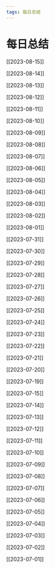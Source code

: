 ```yaml
---
tags: 每日总结
---
```


# 每日总结

[[2023-08-15]]

[[2023-08-14]]

[[2023-08-13]]

[[2023-08-12]]

[[2023-08-11]]

[[2023-08-10]]

[[2023-08-09]]

[[2023-08-08]]

[[2023-08-07]]

[[2023-08-06]]

[[2023-08-05]]

[[2023-08-04]]

[[2023-08-03]]

[[2023-08-02]]

[[2023-08-01]]

[[2023-07-31]]

[[2023-07-30]]

[[2023-07-29]]

[[2023-07-28]]

[[2023-07-27]]

[[2023-07-26]]

[[2023-07-25]]

[[2023-07-24]]

[[2023-07-23]]

[[2023-07-22]]

[[2023-07-21]]

[[2023-07-20]]

[[2023-07-19]]

[[2023-07-15]]

[[2023-07-14]]

[[2023-07-13]]

[[2023-07-12]]

[[2023-07-11]]

[[2023-07-10]]

[[2023-07-09]]

[[2023-07-08]]

[[2023-07-07]]

[[2023-07-06]]

[[2023-07-05]]

[[2023-07-04]]

[[2023-07-03]]

[[2023-07-02]]

[[2023-07-01]]